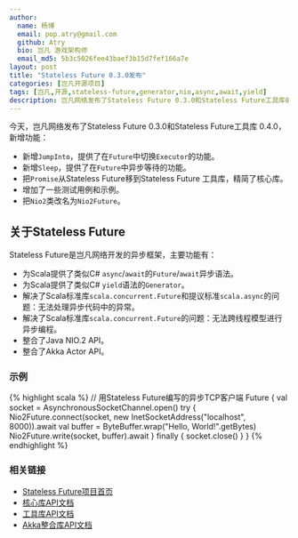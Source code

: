 ```yaml
---
author:
  name: 杨博
  email: pop.atry@gmail.com
  github: Atry
  bio: 岂凡 游戏架构师
  email_md5: 5b3c5026fee43baef3b15d7fef166a7e
layout: post
title: "Stateless Future 0.3.0发布"
categories: [岂凡开源项目]
tags: [岂凡,开源,stateless-future,generator,nio,async,await,yield]
description: 岂凡网络发布了Stateless Future 0.3.0和Stateless Future工具库0.4.0，为Scala提供<code>await</code>异步语法。
---
```

今天，岂凡网络发布了Stateless Future 0.3.0和Stateless Future工具库 0.4.0，新增功能：

 * 新增`JumpInto`，提供了在`Future`中切换`Executor`的功能。
 * 新增`Sleep`，提供了在`Future`中异步等待的功能。
 * 把`Promise`从Stateless Future移到Stateless Future 工具库，精简了核心库。
 * 增加了一些测试用例和示例。
 * 把`Nio2`类改名为`Nio2Future`。

## 关于Stateless Future

Stateless Future是岂凡网络开发的异步框架，主要功能有：

 * 为Scala提供了类似C# `async`/`await`的`Future`/`await`异步语法。
 * 为Scala提供了类似C# `yield`语法的`Generator`。
 * 解决了Scala标准库`scala.concurrent.Future`和提议标准`scala.async`的问题：无法处理异步代码中的异常。
 * 解决了Scala标准库`scala.concurrent.Future`的问题：无法跨线程模型进行异步编程。
 * 整合了Java NIO.2 API。
 * 整合了Akka Actor API。

### 示例

{% highlight scala %}
// 用Stateless Future编写的异步TCP客户端
Future {
  val socket = AsynchronousSocketChannel.open()
  try {
    Nio2Future.connect(socket, new InetSocketAddress("localhost", 8000)).await
    val buffer = ByteBuffer.wrap("Hello, World!".getBytes)
    Nio2Future.write(socket, buffer).await
  } finally {
    socket.close()
  }
}
{% endhighlight %}

### 相关链接

 * [Stateless Future项目首页](https://github.com/qifun/stateless-future)
 * [核心库API文档](http://central.maven.org/maven2/com/qifun/stateless-future_2.11/0.3.0/stateless-future_2.11-0.3.0-javadoc.jar)
 * [工具库API文档](http://central.maven.org/maven2/com/qifun/stateless-future-util_2.11/0.4.0/stateless-future-util_2.11-0.4.0-javadoc.jar)
 * [Akka整合库API文档](http://central.maven.org/maven2/com/qifun/stateless-future-akka_2.11/0.1.1/stateless-future-akka_2.11-0.1.1-javadoc.jar)

